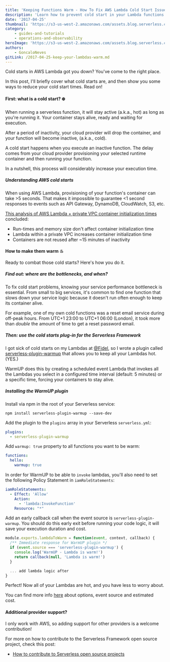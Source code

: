 ```yaml
---
title: 'Keeping Functions Warm - How To Fix AWS Lambda Cold Start Issues'
description: 'Learn how to prevent cold start in your Lambda functions with the Serverless WarmUp plugin.'
date: '2017-04-25'
thumbnail: 'https://s3-us-west-2.amazonaws.com/assets.blog.serverless.com/header+images/keep-your-lambdas-warm.jpg'
category:
    - guides-and-tutorials
    - operations-and-observability
heroImage: 'https://s3-us-west-2.amazonaws.com/assets.blog.serverless.com/header+images/keep-your-lambdas-warm.jpg'
authors:
    - GoncaloNeves
gitLink: /2017-04-25-keep-your-lambdas-warm.md
---
```


Cold starts in AWS Lambda got you down? You've come to the right place.

In this post, I'll briefly cover what cold starts are, and then show you some ways to reduce your cold start times. Read on!

#### First: what is a cold start? ❄️

When running a serverless function, it will stay active (a.k.a., hot) as long as you're running it. Your container stays alive, ready and waiting for execution.

After a period of inactivity, your cloud provider will drop the container, and your function will become inactive, (a.k.a., cold).

A cold start happens when you execute an inactive function. The delay comes from your cloud provider provisioning your selected runtime container and then running your function.

In a nutshell, this process will considerably increase your execution time.

##### Understanding AWS cold starts

When using AWS Lambda, provisioning of your function's container can take >5 seconds. That makes it impossible to guarantee <1 second responses to events such as API Gateway, DynamoDB, CloudWatch, S3, etc.

[This analysis of AWS Lambda + private VPC container initialization times](https://robertvojta.com/aws-journey-api-gateway-lambda-vpc-performance-452c6932093b) concluded:
- Run-times and memory size don't affect container initialization time
- Lambda within a private VPC increases container initialization time
- Containers are not reused after ~15 minutes of inactivity

#### How to make them warm ♨

Ready to combat those cold starts? Here's how you do it.

##### Find out: where are the bottlenecks, and when?

To fix cold start problems, knowing your service performance bottleneck is essential. From small to big services, it's common to find one function that slows down your service logic because it doesn't run often enough to keep its container alive.

For example, one of my own cold functions was a reset email service during off-peak hours. From UTC+1 23:00 to UTC+1 06:00 (London), it took more than *double* the amount of time to get a reset password email.

##### Then: use the cold starts plug-in for the Serverless Framework

I got sick of cold starts on my Lambdas at [@Fidel](https://fidel.uk), so I wrote a plugin called [serverless-plugin-warmup](https://github.com/FidelLimited/serverless-plugin-warmup) that allows you to keep all your Lambdas hot. (YES.)

WarmUP does this by creating a scheduled event Lambda that invokes all the Lambdas you select in a configured time interval (default: 5 minutes) or a specific time, forcing your containers to stay alive.

##### Installing the WarmUP plugin

Install via npm in the root of your Serverless service:
```
npm install serverless-plugin-warmup --save-dev
```

Add the plugin to the `plugins` array in your Serverless `serverless.yml`:

```yml
plugins:
  - serverless-plugin-warmup
```

Add `warmup: true` property to all functions you want to be warm:

```yml
functions:
  hello:
    warmup: true
```

In order for WarmUP to be able to `invoke` lambdas, you'll also need to set the following Policy Statement in `iamRoleStatements`:

```yaml
iamRoleStatements:
  - Effect: 'Allow'
    Action:
      - 'lambda:InvokeFunction'
    Resource: "*"
```

Add an early callback call when the event source is `serverless-plugin-warmup`. You should do this early exit before running your code logic, it will save your execution duration and cost.

```javascript
module.exports.lambdaToWarm = function(event, context, callback) {
  /** Immediate response for WarmUP plugin */
  if (event.source === 'serverless-plugin-warmup') {
    console.log('WarmUP - Lambda is warm!')
    return callback(null, 'Lambda is warm!')
  }

  ... add lambda logic after
}
```

Perfect! Now all of your Lambdas are hot, and you have less to worry about.

You can find more info [here](https://github.com/FidelLimited/serverless-plugin-warmup#options) about options, event source and estimated cost.

#### Additional provider support?

I only work with AWS, so adding support for other providers is a welcome contribution!

For more on how to contribute to the Serverless Framework open source project, check this post:
- [How to contribute to Serverless open source projects](https://serverless.com/blog/how-contribute-to-serverless-open-source/)

